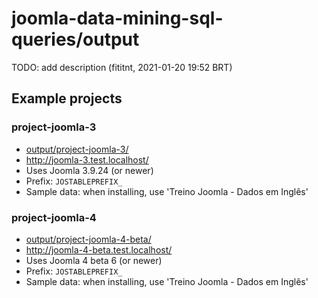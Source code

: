 # joomla-data-mining-sql-queries/output

TODO: add description (fititnt, 2021-01-20 19:52 BRT)


## Example projects

### project-joomla-3
- [output/project-joomla-3/](project-joomla-3)
- http://joomla-3.test.localhost/
- Uses Joomla 3.9.24 (or newer)
- Prefix: `JOSTABLEPREFIX_`
- Sample data: when installing, use 'Treino Joomla - Dados em Inglês'

### project-joomla-4
- [output/project-joomla-4-beta/](project-joomla-4-beta)
- http://joomla-4-beta.test.localhost/
- Uses Joomla 4 beta 6 (or newer)
- Prefix: `JOSTABLEPREFIX_`
- Sample data: when installing, use 'Treino Joomla - Dados em Inglês'